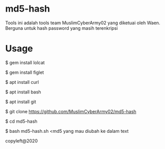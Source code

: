 # md5-hash

Tools ini adalah tools team MuslimCyberArmy02 yang diketuai oleh Waen. Berguna untuk hash password yang masih terenkripsi

# Usage

$ gem install lolcat

$ gem install figlet

$ apt install curl

$ apt install bash

$ apt install git

$ git clone https://github.com/MuslimCyberArmy02/md5-hash

$ cd md5-hash

$ bash md5-hash.sh <md5 yang mau diubah ke dalam text

copyleft@2020
